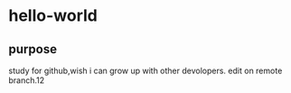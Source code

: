 # hello-world
## purpose
study for github,wish i can grow up with other devolopers.
edit on remote branch.12
